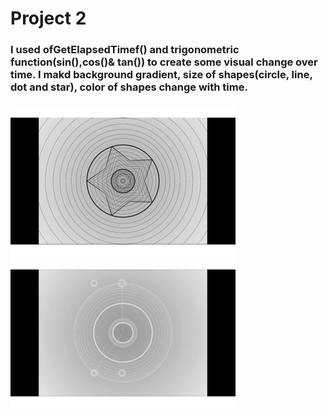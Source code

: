 # Project 2
### I used ofGetElapsedTimef() and trigonometric function(sin(),cos()& tan()) to create some visual change over time. I makd background gradient, size of shapes(circle, line, dot and star), color of shapes change with time.
####
![Cactus-Spring](Star.gif)
![Cactus-Spring](Circle.gif)